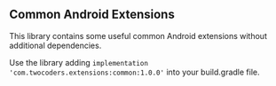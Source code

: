 ## Common Android Extensions
This library contains some useful common Android extensions without additional dependencies.

Use the library adding `implementation 'com.twocoders.extensions:common:1.0.0'` into your build.gradle file.